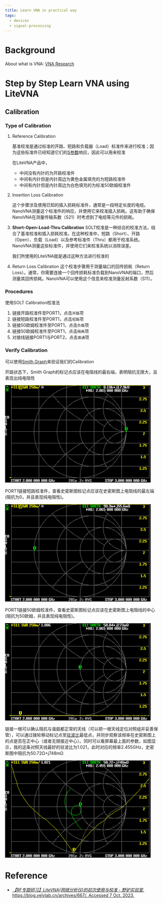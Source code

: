 ```yaml
---
title: Learn VNA in practical way
tags:
  - devices
  - signal-processing
---
```


# Background

About what is VNA: [VNA Research](research_career/UWB_about/report/VNA_research.md)

# Step by Step Learn VNA using LiteVNA

## Calibration

### Type of Calibration

1. Reference Calibration

	基准校准是通过标准的开路、短路和负载器（Load）标准件来进行校准；因为这些标准件已经知道它们的[S参数](signal_processing/basic_knowledge/scattering_parameters.md)响应，因此可以用来校准

	在LiteVNA产品中，
	* 中间没有内针的为开路校准件  
	* 中间有内针但是内针周边为黄色金属填充的为短路校准件  
	* 中间有内针但是内针周边为白色填充的为标准50欧姆校准件

2. Insertion Loss Calibration

	这个步骤涉及使用已知的插入损耗标准件，通常是一段特定长度的电缆。NanoVNA测量这个标准件的响应，并使用它来校准插入损耗。这有助于确保NanoVNA在测量传输系数（S21）时考虑到了电缆等元件的损耗。

3. **Short-Open-Load-Thru Calibration**
	SOLT校准是一种综合的校准方法，结合了基准校准和插入损耗校准。在这种校准中，短路（Short）、开路（Open）、负载（Load）以及参考标准件（Thru）都用于校准系统。NanoVNA测量这些标准件，并使用它们来校准系统以消除误差。

	我们所使用的LiteVNA就是通过这种方法进行校准的
	
4.  Return Loss Calibration
	这个校准步骤用于测量端口的回传损耗（Return Loss）。通常，你需要连接一个回传损耗标准负载到NanoVNA的端口，然后测量其回传损耗。NanoVNA可以使用这个信息来校准测量反射系数（S11）。

### Procedures

使用SOLT Calibration校准法

1. 链接开路校准件至PORT1，点击`开路`项
2. 链接短路校准件至PORT1，点击`短路`项
3. 链接50欧姆校准件至PORT1，点击`负载`项
4. 链接50欧姆校准件至PORT1，点击`隔离`项
5. 对接线链接PORT1与PORT2，点击`直通`项

### Verify Calibration

可以使用[Smith Graph](signal_processing/basic_knowledge/smith_graph.md)来验证我们的Calibration

开路状态下，Smith Graph的标记点应该在电阻线的最右端，表明阻抗无限大，且表现出纯电阻性

![](signal_processing/device_and_components/attachments/Pasted%20image%2020231007162754.png)

PORT1链接短路校准件，查看史密斯图标记点应该在史密斯图上电阻线的最左端(阻抗为0，并且表现纯电阻性)。

![](signal_processing/device_and_components/attachments/Pasted%20image%2020231007162817.png)

PORT1链接50欧姆校准件，查看史密斯图标记点应该在史密斯图上电阻线的中心(阻抗为50欧姆，并且表现纯电阻性)。

![](signal_processing/device_and_components/attachments/Pasted%20image%2020231007162826.png)


链接一根可以确认阻抗与谐振都正常的天线（可以把一根天线定位对照组并妥善保管），可以通过拨轮移动标记点至[驻波比](signal_processing/basic_knowledge/SWR.md)最低点，并同步观察该频率在史密斯图上的点是否在正中心（或者无限接近中心）。同时可以看屏幕最上面的参数，如图显示，我的这条对照天线最好的驻波比为1.021，此时对应的频率2.455GHz，史密斯图中阻抗为50.72Ω+j748mΩ

![](signal_processing/device_and_components/attachments/Pasted%20image%2020231007162914.png)

### 

# Reference

* [_【RF专题研习】LiteVNA(网络分析仪)的初次使用与校准 - 野驴实验室_. https://blog.yelvlab.cn/archives/667/. Accessed 7 Oct. 2023.](https://blog.yelvlab.cn/archives/667/)


